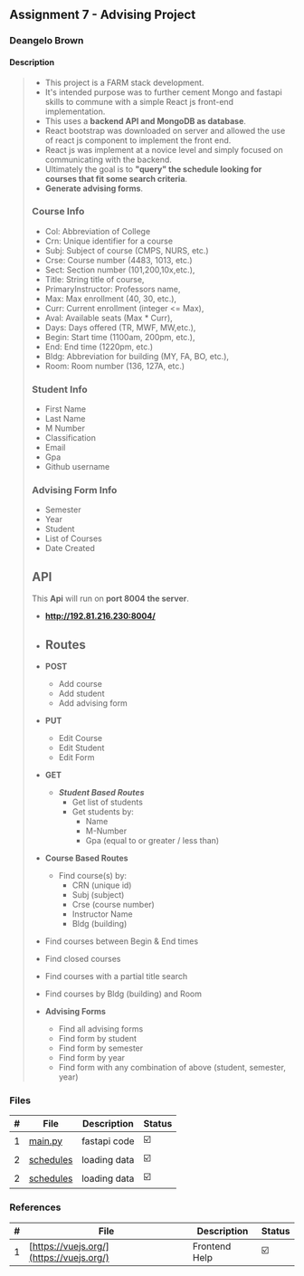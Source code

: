 ## Assignment 7 - Advising Project

### Deangelo Brown

#### Description
>
> - This project is a FARM stack development.
> - It's intended purpose was to further cement Mongo and fastapi skills to commune with a simple React js front-end implementation.
> - This uses a **backend API and MongoDB as database**.
> - React bootstrap was downloaded on server and allowed the use of react js component to implement the front end.
> - React js was implement at a novice level and simply focused on communicating with the backend.
> - Ultimately the goal is to **"query" the schedule looking for courses that fit some search criteria**.
> - **Generate advising forms**.
>
>
> ### Course Info
>
> - Col: Abbreviation of College
> - Crn: Unique identifier for a course
> - Subj: Subject of course (CMPS, NURS, etc.)
> - Crse: Course number (4483, 1013, etc.)
> - Sect: Section number (101,200,10x,etc.),
> - Title: String title of course,
> - PrimaryInstructor: Professors name,
> - Max: Max enrollment (40, 30, etc.),
> - Curr: Current enrollment (integer <= Max),
> - Aval: Available seats (Max * Curr),
> - Days: Days offered (TR, MWF, MW,etc.),
> - Begin: Start time (1100am, 200pm, etc.),
> - End: End time (1220pm, etc.)
> - Bldg: Abbreviation for building (MY, FA, BO, etc.),
> - Room: Room number (136, 127A, etc.)
>
> ### Student Info
>
> - First Name
> - Last Name
> - M Number
> - Classification
> - Email
> - Gpa
> - Github username
>
> ### Advising Form Info
>
> - Semester
> - Year
> - Student
> - List of Courses
> - Date Created
>
> ## API
>
> This **Api** will run on **port 8004 the server**.
>
> - **<http://192.81.216.230:8004/>**
>
> - ## Routes
>
> - **POST**
>   - Add course
>   - Add student
>   - Add advising form
>
> - **PUT**
>   - Edit Course
>   - Edit Student
>   - Edit Form
>
> - **GET**
>   - _**Student Based Routes**_
>     - Get list of students
>     - Get students by:
>       - Name
>       - M-Number
>       - Gpa (equal to or greater / less than)
>
> - **Course Based Routes**
>   - Find course(s) by:
>     - CRN (unique id)
>     - Subj (subject)
>     - Crse (course number)
>     - Instructor Name
>     - Bldg (building)
>
> - Find courses between Begin & End times
> - Find closed courses
> - Find courses with a partial title search
> - Find courses by Bldg (building) and Room
>
> - **Advising Forms**
>   - Find all advising forms
>   - Find form by student
>   - Find form by semester
>   - Find form by year
>   - Find form with any combination of above (student, semester, year)
>
>

### Files

|   #   | File                   | Description  | Status                  |
| :---: | ---------------------- | ------------ | ----------------------- |
|   1   | [main.py](main.py)     | fastapi code | :ballot_box_with_check: |
|   2   | [schedules](schedules) | loading data | :ballot_box_with_check: |
|   2   | [schedules](schedules) | loading data | :ballot_box_with_check: |

### References

|   #   | File                                     | Description   | Status                  |
| :---: | ---------------------------------------- | ------------- | ----------------------- |
|   1   | [https://vuejs.org/](https://vuejs.org/) | Frontend Help | :ballot_box_with_check: |